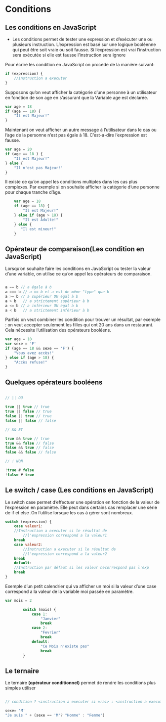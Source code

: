 # Conditions


## Les conditions en JavaScript

- Les conditions permet de tester une expression et d’exécuter une ou plusieurs instruction. L’expression est basé sur une logique booléenne qui peut être soit vraie ou soit fausse. Si l’expression est vrai l’instruction sera exécutée si elle est fausse l’instruction sera ignore

Pour écrire les condition en JavaScript on procède de la manière suivant:

```js
if (expression) {
    //instruction a executer
}
```	
Supposons qu’on veut afficher la catégorie d’une personne à un utilisateur en fonction de son age en s’assurant que la Variable age est déclarée.
```js
var age = 18
if (age == 18) {
    "Il est Majeur!"
}
```	
Maintenant on veut afficher un autre message  à l’utilisateur dans le cas ou l’age de la personne n’est pas égale  à 18. C’est-a-dire l’expression est fausse.
```js	
var age = 20
if (age == 18 ) {
    "Il est Majeur!"
} else {
    "Il n'est pas Majeur!"
}
```	
Il existe ce qu’on appel les conditions multiples dans les cas plus complexes. Par exemple si on souhaite afficher la catégorie d’une personne pour chaque tranche d’âge.

```js			
    var age = 18
    if (age == 18) {
        "Il est Majeur!"
    } else if (age > 18) {
        "Il est Adulte!"
    } else {
       "Il est mineur!"
    }
```	
## Opérateur de comparaison(Les condition en JavaScript)

Lorsqu’on souhaite faire les conditions en JavaScript ou tester la valeur d’une variable, on utilise ce qu’on appel les opérateurs de comparaison.

```js

a == b // a égale à b
a === b // a == b et a est de même "type" que b
a >= b // a supérieur OU égal à b
a > b   // a strictement supérieur à b
a <= b // a inférieur OU égal à b
a < b   // a strictement inférieur à b
```

Parfois on veut combiner les condition pour trouver un résultat, par exemple : on veut accepter seulement les filles qui ont 20 ans dans un restaurant. Cela nécessite l’utilisation des opérateurs booléens.
```js	
var age = 18
var sexe = 'F'
if (age == 18 && sexe == 'F') {
    "Vous avez accès!"
} else if (age > 18) {
    "Accès refuse!"
} 
```	
## Quelques opérateurs booléens

```js

// || OU

true || true // true
true || false // true
false || true // true
false || false // false

// && ET

true && true // true
true && false // false
false && true // false
false && false // false

// ! NON

!true # false
!false # true
```

## Le switch / case (Les conditions en JavaScript)

Le switch case permet d’effectuer une opération en fonction de la valeur de l’expression en paramètre. Elle peut dans certains cas remplacer une série de if et else .On l’utilise lorsque les cas à gérer sont nombreux.

```js	
switch (expression) {
    case valeur1:
    //Instruction a executer si le résultat de 
        //l'expression correspond a la valeur1
    break
    case valeur2:
        //Instruction a executer si le résultat de 
        //l'expression correspond a la valeur2
    break
    default:
    //Instruction par défaut si les valeur necorrespond pas l'exp
    break
}
```


Exemple d’un petit calendrier qui va afficher un moi si la valeur d’une case correspond a la valeur de la variable moi passée en paramètre.

```js	
var mois = 2

        switch (mois) {
            case 1:
                "Janvier"
                break
            case 2:
                "Fevrier"
                break
            default:
                "Ce Mois n'existe pas"
                break
        }
```


## Le ternaire

Le ternaire **(opérateur conditionnel)** permet de rendre les conditions plus simples utiliser

```js
	
// condition ? <instruction a executer si vrai> : <instruction a executer si faux>

sexe= 'M'
"Je suis " + (sexe == 'M'? "Homme" : "Femme")

```